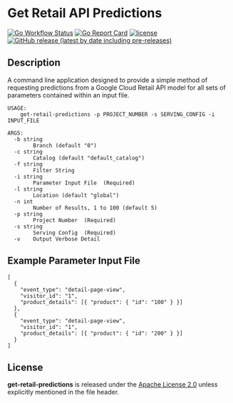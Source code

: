 # Get Retail API Predictions
[![Go Workflow Status](https://github.com/wintermi/get-retail-predictions/workflows/Go/badge.svg)](https://github.com/wintermi/get-retail-predictions/actions/workflows/go.yml)
[![Go Report Card](https://goreportcard.com/badge/github.com/wintermi/get-retail-predictions)](https://goreportcard.com/report/github.com/wintermi/get-retail-predictions)
[![license](https://img.shields.io/github/license/wintermi/get-retail-predictions.svg)](https://github.com/wintermi/get-retail-predictions/blob/main/LICENSE)
[![GitHub release (latest by date including pre-releases)](https://img.shields.io/github/v/release/wintermi/get-retail-predictions?include_prereleases)](https://github.com/wintermi/get-retail-predictions/releases)


## Description
A command line application designed to provide a simple method of requesting predictions from a Google Cloud Retail API model for all sets of parameters contained within an input file.

```
USAGE:
    get-retail-predictions -p PROJECT_NUMBER -s SERVING_CONFIG -i INPUT_FILE

ARGS:
  -b string
    	Branch (default "0")
  -c string
    	Catalog (default "default_catalog")
  -f string
    	Filter String
  -i string
    	Parameter Input File  (Required)
  -l string
    	Location (default "global")
  -n int
    	Number of Results, 1 to 100 (default 5)
  -p string
    	Project Number  (Required)
  -s string
    	Serving Config  (Required)
  -v	Output Verbose Detail
```

## Example Parameter Input File

```
[
  {
    "event_type": "detail-page-view",
    "visitor_id": "1",
    "product_details": [{ "product": { "id": "100" } }]
  },
  {
    "event_type": "detail-page-view",
    "visitor_id": "1",
    "product_details": [{ "product": { "id": "200" } }]
  }
]
```


## License
**get-retail-predictions** is released under the [Apache License 2.0](https://github.com/wintermi/get-retail-predictions/blob/main/LICENSE) unless explicitly mentioned in the file header.
